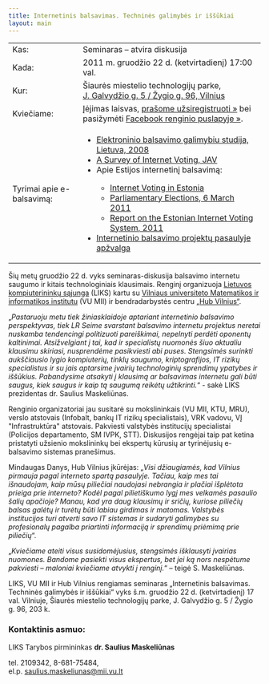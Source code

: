 ```yaml
---
title: Internetinis balsavimas. Techninės galimybės ir iššūkiai 
layout: main
---
```


<table class="dictionary"><tbody>
<tr><td>Kas:</td><td>Seminaras &ndash; atvira diskusija</td></tr>
<tr><td>Kada:</td><td>2011 m. gruodžio 22 d. (ketvirtadienį) 17:00 val.</td></tr>
<tr><td>Kur:</td><td>Šiaurės miestelio technologijų parke,<br>
                    <a href="http://maps.google.com/maps?f=q&source=embed&hl=en&geocode=&q=Galvyd%C5%BEio+g.+5,+Vilnius&aq=&sll=37.0625,-95.677068&sspn=31.701751,56.513672&ie=UTF8&hq=&hnear=5+J.+Galvyd%C5%BEio+gatv%C4%97,+%C5%BDirm%C5%ABnai,+Vilnius,+Vilniaus+Apskritis+08009,+Lithuania&z=14&ll=54.711076,25.294217">J. Galvydžio g. 5 / Žygio g. 96, Vilnius</a></td></tr>
<tr><td>Kviečiame:</td><td>Įėjimas laisvas, <a href="https://docs.google.com/spreadsheet/viewform?formkey=dHNrZUpoQTlWMDhqb0JUVVptbUhoWlE6MQ" class="important">prašome užsiregistruoti &raquo;</a>
bei pasižymėti <a href="https://www.facebook.com/events/230749130332297/">Facebook renginio puslapyje &raquo;</a>.</td></tr>
<tr><td>Tyrimai apie e-balsavimą:</td><td><ul>
<li><a href="http://www.e-demokratija.lt/lt/tekstai/naujienos?id=5">Elektroninio balsavimo galimybiu studija, Lietuva, 2008</a></li> 
<!-- <li><a href="http://servesecurityreport.org/">A Security Analysis of the Secure Electronic
Registration and Voting Experiment (SERVE)</a></li> -->
<li><a href="http://www.eac.gov/blogs/a_survey_of_internet_voting/">A Survey of Internet Voting, JAV</a></li> 
<li>Apie Estijos internetinį balsavimą:</li>
<ul>
<li><a href="http://vvk.ee/voting-methods-in-estonia/engindex/">Internet Voting in Estonia</a></li>
<li><a href="http://www.osce.org/odihr/elections/estonia/75382">Parliamentary Elections, 6 March 2011</a></li>
<li><a href="http://blog.verifiedvoting.org/2011/09/03/1435">Report on the Estonian Internet Voting System, 2011</a></li>
</ul> 
<li><a href="/pasaulyje.html">Internetinio balsavimo projektų pasaulyje apžvalga</a></li>
<!-- <li><a href="http://www.balsavimas.lt/nuorodos">daugiau nuorodų</a></li>  -->
</ul></td></tr>
</tbody></table>

Šių metų gruodžio 22 d. vyks seminaras-diskusija balsavimo internetu saugumo ir kitais technologiniais klausimais. Renginį organizuoja [Lietuvos kompiuterininkų sąjunga](http://www.liks.lt/) (LIKS) kartu su [Vilniaus universiteto Matematikos ir informatikos institutu](http://www.mii.vu.lt/) (VU MII) ir bendradarbystės centru [„Hub Vilnius“](http://www.hubvilnius.lt/).

„<em>Pastaruoju metu tiek žiniasklaidoje aptariant internetinio balsavimo perspektyvas, tiek LR Seime svarstant balsavimo internetu projektus neretai nuskamba tendencingi politizuoti pareiškimai, nepelnyti perdėti oponentų kaltinimai. Atsižvelgiant į tai, kad ir specialistų nuomonės šiuo aktualiu klausimu skiriasi, nusprendėme pasikviesti abi puses. Stengsimės surinkti aukščiausio lygio kompiuterių, tinklų saugumo, kriptografijos, IT rizikų specialistus ir su jais aptarsime įvairių technologinių sprendimų ypatybes ir iššūkius. Pabandysime atsakyti į klausimą ar balsavimas internetu gali būti saugus, kiek saugus ir kaip tą saugumą reikėtų užtikrinti.</em>“ - sakė LIKS prezidentas dr. Saulius Maskeliūnas.

Renginio organizatoriai jau susitarė su mokslininkais (VU MII, KTU, MRU), verslo atstovais (Infobalt, bankų IT rizikų specialistais), VRK vadovu, VĮ "Infrastruktūra" atstovais. Pakviesti valstybės institucijų specialistai (Policijos departamento, SM IVPK, STT). Diskusijos rengėjai taip pat ketina pristatyti užsienio mokslininkų bei ekspertų kūrusių ar tyrinėjusių e-balsavimo sistemas pranešimus.

Mindaugas Danys, Hub Vilnius įkūrėjas: „<em>Visi džiaugiamės, kad Vilnius pirmauja pagal interneto spartą pasaulyje. Tačiau, kaip mes tai išnaudojam, kaip mūsų piliečiai naudojasi nebrangia ir plačiai išplėtota prieiga prie interneto? Kodėl pagal pilietiškumo lygį mes velkamės pasaulio šalių apačioje? Manau, kad yra daug klausimų ir sričių, kuriose piliečių balsas galėtų ir turėtų būti labiau girdimas ir matomas. Valstybės institucijos turi atverti savo IT sistemas ir sudaryti galimybes su profesionalų pagalba priartinti informaciją ir sprendimų priėmimą prie piliečių</em>“.

„<em>Kviečiame ateiti visus susidomėjusius, stengsimės išklausyti įvairias nuomones. Bandome pasiekti visus ekspertus, bet jei ką nors nespėtume pakviesti – maloniai kviečiame atvykti į renginį.</em>“ – teigė S. Maskeliūnas.

LIKS, VU MII ir Hub Vilnius rengiamas seminaras „Internetinis balsavimas. Techninės galimybės ir iššūkiai“ vyks š.m. gruodžio 22 d. (ketvirtadienį) 17 val. Vilniuje, Šiaurės miestelio technologijų parke, J. Galvydžio g. 5 / Žygio g. 96, 203 k.



### Kontaktinis asmuo:

LIKS Tarybos pirmininkas **dr. Saulius Maskeliūnas**

tel. 2109342, 8-681-75484,<br>
el.p. <saulius.maskeliunas@mii.vu.lt>

